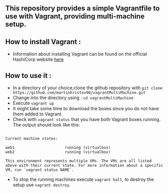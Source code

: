 ## This repository provides a simple Vagrantfile to use with Vagrant, providing multi-machine setup.

## How to install Vagrant :

- Information about installing Vagrant can be found on the official HashiCorp website [here](https://www.vagrantup.com/docs/installation/)

## How to use it :

- In a directory of your choice,clone the github repository with 
`git clone https://github.com/martinhristov90/vagrantMultiMachine.git`
- Change into the directory using : `cd vagrantMultiMachine`
- Execute `vagrant up`
- It might take some time to download the boxes since you do not have them added to Vagrant.
- Check with `vagrant status` that you have both Vagrant boxes running. The output should look like this:
```shell

Current machine states:

web1                      running (virtualbox)
web2                      running (virtualbox)

This environment represents multiple VMs. The VMs are all listed
above with their current state. For more information about a specific
VM, run `vagrant status NAME`.

```

- To stop the running machines execute `vagrant halt`, to destroy the setup use `vagrant destroy`.
